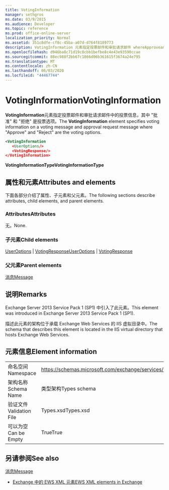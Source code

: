 ```yaml
---
title: VotingInformation
manager: sethgros
ms.date: 03/9/2015
ms.audience: Developer
ms.topic: reference
ms.prod: office-online-server
localization_priority: Normal
ms.assetid: 351c8dfe-cf8c-45ba-a07d-d764f8189773
description: VotingInformation 元素指定投票邮件和审批请求邮件 whereApproveandRejectare 投票选项的投票信息。
ms.openlocfilehash: d946ba8c71d19c8cbb1befbe8c4e43e93590ccae
ms.sourcegitcommit: 88ec988f2bb67c1866d06b361615f3674a24e795
ms.translationtype: MT
ms.contentlocale: zh-CN
ms.lasthandoff: 06/03/2020
ms.locfileid: "44467744"
---
```

# <a name="votinginformation"></a><span data-ttu-id="4d006-103">VotingInformation</span><span class="sxs-lookup"><span data-stu-id="4d006-103">VotingInformation</span></span>

<span data-ttu-id="4d006-104">**VotingInformation**元素指定投票邮件和审批请求邮件中的投票信息，其中 "批准" 和 "拒绝" 是投票选项。</span><span class="sxs-lookup"><span data-stu-id="4d006-104">The **VotingInformation** element specifies voting information on a voting message and approval request message where "Approve" and "Reject" are the voting options.</span></span> 
  
```XML
<VotingInformation
   <UserOptions/>
   <VotingResponse/>
</VotingInformation>
```

 <span data-ttu-id="4d006-105">**VotingInformationType**</span><span class="sxs-lookup"><span data-stu-id="4d006-105">**VotingInformationType**</span></span>
## <a name="attributes-and-elements"></a><span data-ttu-id="4d006-106">属性和元素</span><span class="sxs-lookup"><span data-stu-id="4d006-106">Attributes and elements</span></span>

<span data-ttu-id="4d006-107">下面各部分介绍了属性、子元素和父元素。</span><span class="sxs-lookup"><span data-stu-id="4d006-107">The following sections describe attributes, child elements, and parent elements.</span></span>
  
### <a name="attributes"></a><span data-ttu-id="4d006-108">Attributes</span><span class="sxs-lookup"><span data-stu-id="4d006-108">Attributes</span></span>

<span data-ttu-id="4d006-109">无。</span><span class="sxs-lookup"><span data-stu-id="4d006-109">None.</span></span>
  
### <a name="child-elements"></a><span data-ttu-id="4d006-110">子元素</span><span class="sxs-lookup"><span data-stu-id="4d006-110">Child elements</span></span>

<span data-ttu-id="4d006-111">[UserOptions](useroptions.md)  | [VotingResponse](votingresponse.md)</span><span class="sxs-lookup"><span data-stu-id="4d006-111">[UserOptions](useroptions.md) | [VotingResponse](votingresponse.md)</span></span>
  
### <a name="parent-elements"></a><span data-ttu-id="4d006-112">父元素</span><span class="sxs-lookup"><span data-stu-id="4d006-112">Parent elements</span></span>

[<span data-ttu-id="4d006-113">消息</span><span class="sxs-lookup"><span data-stu-id="4d006-113">Message</span></span>](message-ex15websvcsotherref.md)
  
## <a name="remarks"></a><span data-ttu-id="4d006-114">说明</span><span class="sxs-lookup"><span data-stu-id="4d006-114">Remarks</span></span>

<span data-ttu-id="4d006-115">Exchange Server 2013 Service Pack 1 (SP1) 中引入了此元素。</span><span class="sxs-lookup"><span data-stu-id="4d006-115">This element was introduced in Exchange Server 2013 Service Pack 1 (SP1).</span></span>
  
<span data-ttu-id="4d006-116">描述此元素的架构位于承载 Exchange Web Services 的 IIS 虚拟目录中。</span><span class="sxs-lookup"><span data-stu-id="4d006-116">The schema that describes this element is located in the IIS virtual directory that hosts Exchange Web Services.</span></span>
  
## <a name="element-information"></a><span data-ttu-id="4d006-117">元素信息</span><span class="sxs-lookup"><span data-stu-id="4d006-117">Element information</span></span>

|||
|:-----|:-----|
|<span data-ttu-id="4d006-118">命名空间</span><span class="sxs-lookup"><span data-stu-id="4d006-118">Namespace</span></span>  <br/> |https://schemas.microsoft.com/exchange/services/2006/types  <br/> |
|<span data-ttu-id="4d006-119">架构名称</span><span class="sxs-lookup"><span data-stu-id="4d006-119">Schema Name</span></span>  <br/> |<span data-ttu-id="4d006-120">类型架构</span><span class="sxs-lookup"><span data-stu-id="4d006-120">Types schema</span></span>  <br/> |
|<span data-ttu-id="4d006-121">验证文件</span><span class="sxs-lookup"><span data-stu-id="4d006-121">Validation File</span></span>  <br/> |<span data-ttu-id="4d006-122">Types.xsd</span><span class="sxs-lookup"><span data-stu-id="4d006-122">Types.xsd</span></span>  <br/> |
|<span data-ttu-id="4d006-123">可以为空</span><span class="sxs-lookup"><span data-stu-id="4d006-123">Can be Empty</span></span>  <br/> |<span data-ttu-id="4d006-124">True</span><span class="sxs-lookup"><span data-stu-id="4d006-124">True</span></span>  <br/> |
   
## <a name="see-also"></a><span data-ttu-id="4d006-125">另请参阅</span><span class="sxs-lookup"><span data-stu-id="4d006-125">See also</span></span>



[<span data-ttu-id="4d006-126">消息</span><span class="sxs-lookup"><span data-stu-id="4d006-126">Message</span></span>](message-ex15websvcsotherref.md)


- [<span data-ttu-id="4d006-127">Exchange 中的 EWS XML 元素</span><span class="sxs-lookup"><span data-stu-id="4d006-127">EWS XML elements in Exchange</span></span>](ews-xml-elements-in-exchange.md)

